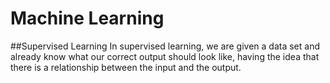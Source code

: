 # Machine Learning  

##Supervised Learning
In supervised learning, we are given a data set and already know what our correct output should look like, having the idea that there is a relationship between the input and the output.  
